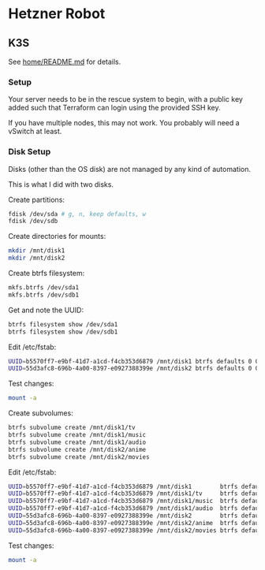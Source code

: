# Hetzner Robot

## K3S

See [home/README.md](../home/README.md) for details.

### Setup

Your server needs to be in the rescue system to begin, with a public key added
such that Terraform can login using the provided SSH key.

If you have multiple nodes, this may not work. You probably will need a vSwitch
at least.

### Disk Setup

Disks (other than the OS disk) are not managed by any kind of automation.

This is what I did with two disks.

Create partitions:

```sh
fdisk /dev/sda # g, n, keep defaults, w
fdisk /dev/sdb
```

Create directories for mounts:

```sh
mkdir /mnt/disk1
mkdir /mnt/disk2
```

Create btrfs filesystem:

```sh
mkfs.btrfs /dev/sda1
mkfs.btrfs /dev/sdb1
```

Get and note the UUID:

```sh
btrfs filesystem show /dev/sda1
btrfs filesystem show /dev/sdb1
```

Edit /etc/fstab:

```sh
UUID=b5570ff7-e9bf-41d7-a1cd-f4cb353d6879 /mnt/disk1 btrfs defaults 0 0
UUID=55d3afc8-696b-4a00-8397-e0927388399e /mnt/disk2 btrfs defaults 0 0
```

Test changes:

```sh
mount -a
```

Create subvolumes:

```sh
btrfs subvolume create /mnt/disk1/tv
btrfs subvolume create /mnt/disk1/music
btrfs subvolume create /mnt/disk1/audio
btrfs subvolume create /mnt/disk2/anime
btrfs subvolume create /mnt/disk2/movies
```

Edit /etc/fstab:

```sh
UUID=b5570ff7-e9bf-41d7-a1cd-f4cb353d6879 /mnt/disk1        btrfs defaults               0 0
UUID=b5570ff7-e9bf-41d7-a1cd-f4cb353d6879 /mnt/disk1/tv     btrfs defaults,subvol=tv     0 0
UUID=b5570ff7-e9bf-41d7-a1cd-f4cb353d6879 /mnt/disk1/music  btrfs defaults,subvol=music  0 0
UUID=b5570ff7-e9bf-41d7-a1cd-f4cb353d6879 /mnt/disk1/audio  btrfs defaults,subvol=audio  0 0
UUID=55d3afc8-696b-4a00-8397-e0927388399e /mnt/disk2        btrfs defaults               0 0
UUID=55d3afc8-696b-4a00-8397-e0927388399e /mnt/disk2/anime  btrfs defaults,subvol=anime  0 0
UUID=55d3afc8-696b-4a00-8397-e0927388399e /mnt/disk2/movies btrfs defaults,subvol=movies 0 0
```

Test changes:

```sh
mount -a
```
